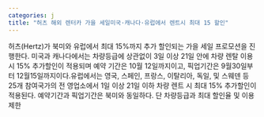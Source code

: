 ```yaml
---
categories: j
title: "허츠 해외 렌터카 가을 세일미국·캐나다·유럽에서 렌트시 최대 15 할인"
---
```

허츠(Hertz)가 북미와 유럽에서 최대 15%까지 추가 할인되는 가을 세일 프로모션을 진행한다. 미국과 캐나다에서는 차량등급에 상관없이 3일 이상 21일 안에 차량 렌탈 이용 시 15% 추가할인이 적용되며 예약 기간은 10월 12일까지이고, 픽업기간은 9월30일부터 12월15일까지이다.유럽에서는 영국, 스페인, 프랑스, 이탈리아, 독일, 및 스웨덴 등 25개 참여국가의 전 영업소에서 1일 이상 21일 이하 차량 렌트 시 최대 15% 추가할인이 적용된다. 예약기간과 픽업기간은 북미와 동일하다. 단 차량등급과 최대 할인율 및 이용제한
